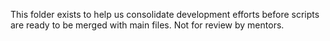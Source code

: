 This folder exists to help us consolidate development efforts 
before scripts are ready to be merged with main files.
Not for review by mentors.